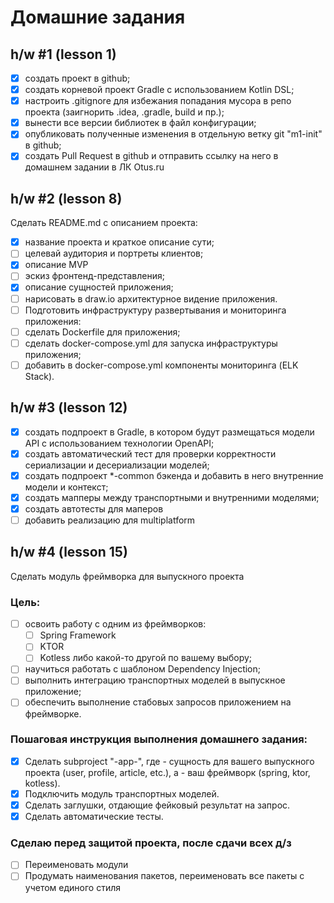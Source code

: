 # Домашние задания

## h/w #1 (lesson 1)
- [x] создать проект в github;
- [x] создать корневой проект Gradle с использованием Kotlin DSL;
- [x] настроить .gitignore для избежания попадания мусора в репо проекта (заигнорить .idea, .gradle, build и пр.);
- [x] вынести все версии библиотек в файл конфигурации;
- [x] опубликовать полученные изменения в отдельную ветку git "m1-init" в github;
- [x] cоздать Pull Request в github и отправить ссылку на него в домашнем задании в ЛК Otus.ru

## h/w #2 (lesson 8)

Cделать README.md с описанием проекта:

- [x] название проекта и краткое описание сути;
- [ ] целевай аудитория и портреты клиентов;
- [x] описание MVP
- [ ] эскиз фронтенд-представления;
- [x] описание сущностей приложения;
- [ ] нарисовать в draw.io архитектурное видение приложения.
- [ ] Подготовить инфраструктуру развертывания и мониторинга приложения:
- [ ] сделать Dockerfile для приложения;
- [ ] сделать docker-compose.yml для запуска инфраструктуры приложения;
- [ ] добавить в docker-compose.yml компоненты мониторинга (ELK Stack).

## h/w #3  (lesson 12)

- [x] создать подпроект в Gradle, в котором будут размещаться модели API с использованием технологии OpenAPI; 
- [x] создать автоматический тест для проверки корректности сериализации и десериализации моделей; 
- [x] создать подпроект *-common бэкенда и добавить в него внутренние модели и контекст;
- [x] создать мапперы между транспортными и внутренними моделями;
- [x] создать автотесты для маперов
- [ ] добавить реализацию для multiplatform

## h/w #4  (lesson 15)

Сделать модуль фреймворка для выпускного проекта

### Цель:
- [ ] освоить работу с одним из фреймворков: 
  - [ ] Spring Framework
  - [ ] KTOR
  - [ ] Kotless либо какой-то другой по вашему выбору; 
- [ ] научиться работать с шаблоном Dependency Injection; 
- [ ] выполнить интеграцию транспортных моделей в выпускное приложение; 
- [ ] обеспечить выполнение стабовых запросов приложением на фреймворке.

### Пошаговая инструкция выполнения домашнего задания:
- [x] Сделать subproject "<entity>-app-<framework>", где <entity> - сущность для вашего выпускного проекта (user, profile, article, etc.), а <framework> - ваш фреймворк (spring, ktor, kotless). 
- [x] Подключить модуль транспортных моделей. 
- [x] Сделать заглушки, отдающие фейковый результат на запрос. 
- [x] Сделать автоматические тесты.

### Сделаю перед защитой проекта, после сдачи всех д/з
- [ ] Переименовать модули
- [ ] Продумать наименования пакетов, переименовать все пакеты с учетом единого стиля